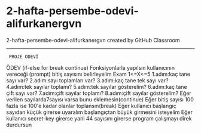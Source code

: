 # 2-hafta-persembe-odevi-alifurkanergvn
2-hafta-persembe-odevi-alifurkanergvn created by GitHub Classroom
**********************************
     PROJE ODEVİ
  ÖDEV (if-else for break continue)
  Fonksiyonlarla yapılsın
  kullanıcının vereceği (prompt) bitiş sayısını belirleyelim Exam 1<=X<=5
 1.adım:kaç tane sayı var?
 2.adım:sayı toplamları var?
 3.adım:kaç tane tek sayı var?
 4.adım:tek sayılar toplamı?
 5.adım:tek sayılar gösterelim?
 6.adım:kaç tane çift sayı var?
 7.adım:çift sayılar toplamı?
 8.adım:çift sayılar gösterelim?
  Eğer verilen sayılarda7sayısı varsa bunu eklemesin(continue)
  Eğer bitiş sayısı 100 fazla ise 100'e kadar olanlar toplansın(break)
  Eğer kullanıcı başlangıç sayıdan küçük girerse uyaralım başlangıçtan büyük girmesini isteyelim
  Eğer kullanıcı secret-key girerse yani 44 sayısını girerse program çalışmayı direk durdursun
